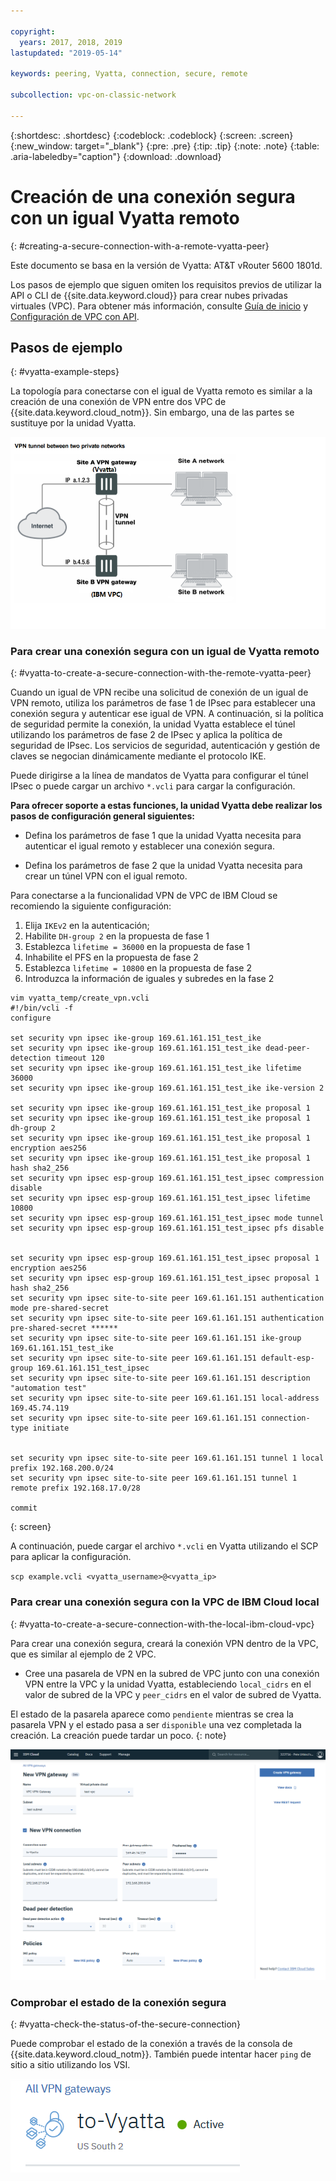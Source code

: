 ```yaml
---

copyright:
  years: 2017, 2018, 2019
lastupdated: "2019-05-14"

keywords: peering, Vyatta, connection, secure, remote

subcollection: vpc-on-classic-network

---
```


{:shortdesc: .shortdesc}
{:codeblock: .codeblock}
{:screen: .screen}
{:new_window: target="_blank"}
{:pre: .pre}
{:tip: .tip}
{:note: .note}
{:table: .aria-labeledby="caption"}
{:download: .download}


# Creación de una conexión segura con un igual Vyatta remoto
{: #creating-a-secure-connection-with-a-remote-vyatta-peer}

Este documento se basa en la versión de Vyatta: AT&T vRouter 5600 1801d.

Los pasos de ejemplo que siguen omiten los requisitos previos de utilizar la API o CLI de {{site.data.keyword.cloud}} para crear nubes privadas virtuales (VPC). Para obtener más información, consulte [Guía de inicio](/docs/vpc-on-classic?topic=vpc-on-classic-getting-started) y [Configuración de VPC con API](/docs/vpc-on-classic?topic=vpc-on-classic-creating-a-vpc-using-the-rest-apis).

## Pasos de ejemplo
{: #vyatta-example-steps}

La topología para conectarse con el igual de Vyatta remoto es similar a la creación de una conexión de VPN entre dos VPC de {{site.data.keyword.cloud_notm}}. Sin embargo, una de las partes se sustituye por la unidad Vyatta.

![especificar descripción de imagen aquí](images/vpc-vpn-vy-figure.png)

### Para crear una conexión segura con un igual de Vyatta remoto
{: #vyatta-to-create-a-secure-connection-with-the-remote-vyatta-peer}

Cuando un igual de VPN recibe una solicitud de conexión de un igual de VPN remoto, utiliza los parámetros de fase 1 de IPsec para establecer una conexión segura y autenticar ese igual de VPN. A continuación, si la política de seguridad permite la conexión, la unidad Vyatta establece el túnel utilizando los parámetros de fase 2 de IPsec y aplica la política de seguridad de IPsec. Los servicios de seguridad, autenticación y gestión de claves se negocian dinámicamente mediante el protocolo IKE.

Puede dirigirse a la línea de mandatos de Vyatta para configurar el túnel IPsec o puede cargar un archivo `*.vcli` para cargar la configuración.

**Para ofrecer soporte a estas funciones, la unidad Vyatta debe realizar los pasos de configuración general siguientes:**

* Defina los parámetros de fase 1 que la unidad Vyatta necesita para autenticar el igual remoto y establecer una conexión segura.

* Defina los parámetros de fase 2 que la unidad Vyatta necesita para crear un túnel VPN con el igual remoto.

Para conectarse a la funcionalidad VPN de VPC de IBM Cloud se recomiendo la siguiente configuración:

1. Elija `IKEv2` en la autenticación;
2. Habilite `DH-group 2` en la propuesta de fase 1
3. Establezca `lifetime = 36000` en la propuesta de fase 1
4. Inhabilite el PFS en la propuesta de fase 2
5. Establezca `lifetime = 10800` en la propuesta de fase 2
6. Introduzca la información de iguales y subredes en la fase 2

```
vim vyatta_temp/create_vpn.vcli
#!/bin/vcli -f
configure

set security vpn ipsec ike-group 169.61.161.151_test_ike
set security vpn ipsec ike-group 169.61.161.151_test_ike dead-peer-detection timeout 120
set security vpn ipsec ike-group 169.61.161.151_test_ike lifetime 36000
set security vpn ipsec ike-group 169.61.161.151_test_ike ike-version 2

set security vpn ipsec ike-group 169.61.161.151_test_ike proposal 1
set security vpn ipsec ike-group 169.61.161.151_test_ike proposal 1 dh-group 2
set security vpn ipsec ike-group 169.61.161.151_test_ike proposal 1 encryption aes256
set security vpn ipsec ike-group 169.61.161.151_test_ike proposal 1 hash sha2_256
set security vpn ipsec esp-group 169.61.161.151_test_ipsec compression disable
set security vpn ipsec esp-group 169.61.161.151_test_ipsec lifetime 10800
set security vpn ipsec esp-group 169.61.161.151_test_ipsec mode tunnel
set security vpn ipsec esp-group 169.61.161.151_test_ipsec pfs disable


set security vpn ipsec esp-group 169.61.161.151_test_ipsec proposal 1 encryption aes256
set security vpn ipsec esp-group 169.61.161.151_test_ipsec proposal 1 hash sha2_256
set security vpn ipsec site-to-site peer 169.61.161.151 authentication mode pre-shared-secret
set security vpn ipsec site-to-site peer 169.61.161.151 authentication pre-shared-secret ******
set security vpn ipsec site-to-site peer 169.61.161.151 ike-group 169.61.161.151_test_ike
set security vpn ipsec site-to-site peer 169.61.161.151 default-esp-group 169.61.161.151_test_ipsec
set security vpn ipsec site-to-site peer 169.61.161.151 description "automation test"
set security vpn ipsec site-to-site peer 169.61.161.151 local-address 169.45.74.119
set security vpn ipsec site-to-site peer 169.61.161.151 connection-type initiate


set security vpn ipsec site-to-site peer 169.61.161.151 tunnel 1 local prefix 192.168.200.0/24
set security vpn ipsec site-to-site peer 169.61.161.151 tunnel 1 remote prefix 192.168.17.0/28

commit
```
{: screen}

A continuación, puede cargar el archivo `*.vcli` en Vyatta utilizando el SCP para aplicar la configuración.

`scp example.vcli <vyatta_username>@<vyatta_ip>`

### Para crear una conexión segura con la VPC de IBM Cloud local
{: #vyatta-to-create-a-secure-connection-with-the-local-ibm-cloud-vpc}

 Para crear una conexión segura, creará la conexión VPN dentro de la VPC, que es similar al ejemplo de 2 VPC.

* Cree una pasarela de VPN en la subred de VPC junto con una conexión VPN entre la VPC y la unidad Vyatta, estableciendo `local_cidrs` en el valor de subred de la VPC y `peer_cidrs` en el valor de subred de Vyatta.

El estado de la pasarela aparece como `pendiente` mientras se crea la pasarela VPN y el estado pasa a ser `disponible` una vez completada la creación. La creación puede tardar un poco.
{: note}

![especificar descripción de imagen aquí](images/vpc-vpn-vy-connection.png)

### Comprobar el estado de la conexión segura
{: #vyatta-check-the-status-of-the-secure-connection}

Puede comprobar el estado de la conexión a través de la consola de {{site.data.keyword.cloud_notm}}. También puede intentar hacer `ping` de sitio a sitio utilizando los VSI.

![especificar descripción de imagen aquí](images/vpc-vpn-vy-status.png)
